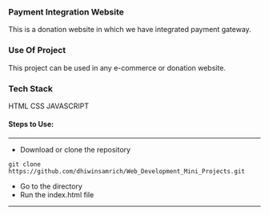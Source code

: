 ### Payment Integration Website
This is a donation website in which we have integrated payment gateway.

### Use Of Project
This project can be used in any e-commerce or donation website.

### Tech Stack
HTML
CSS
JAVASCRIPT

#### Steps to Use:

---

- Download or clone the repository

```
git clone https://github.com/dhiwinsamrich/Web_Development_Mini_Projects.git
```

- Go to the directory
- Run the index.html file

---

